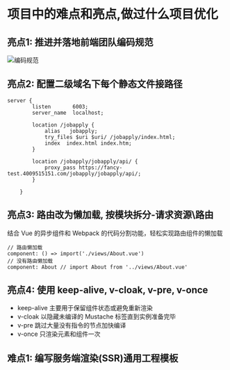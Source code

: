 # 项目中的难点和亮点,做过什么项目优化

## 亮点1: 推进并落地前端团队编码规范
![编码规范](https://awayjin.github.io/codeguide/)

## 亮点2: 配置二级域名下每个静态文件接路径
```
server {
        listen       6003;
        server_name  localhost;
		
		location /jobapply {
            alias   jobapply;
			try_files $uri $uri/ /jobapply/index.html;
            index  index.html index.htm;
        }
		
		location /jobapply/jobapply/api/ {
            proxy_pass https://fancy-test.4009515151.com/jobapply/jobapply/api/;
        }
	
    }
```

## 亮点3: 路由改为懒加载, 按模块拆分-请求资源\路由
结合 Vue 的异步组件和 Webpack 的代码分割功能，轻松实现路由组件的懒加载
```
// 路由懒加载
component: () => import('./views/About.vue')
// 没有路由懒加载
component: About // import About from '../views/About.vue'
```

## 亮点4: 使用 keep-alive, v-cloak, v-pre, v-once
- keep-alive 主要用于保留组件状态或避免重新渲染
- v-cloak 以隐藏未编译的 Mustache 标签直到实例准备完毕
- v-pre 跳过大量没有指令的节点加快编译
- v-once 只渲染元素和组件一次

## 难点1: 编写服务端渲染(SSR)通用工程模板